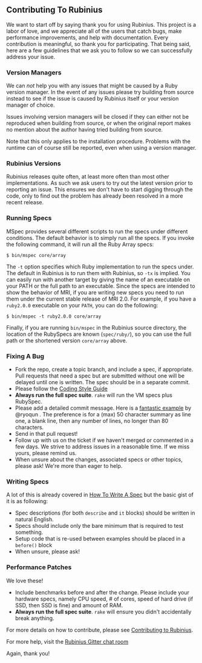 ## Contributing To Rubinius

We want to start off by saying thank you for using Rubinius. This project is a
labor of love, and we appreciate all of the users that catch bugs, make
performance improvements, and help with documentation. Every contribution is
meaningful, so thank you for participating. That being said, here are a few
guidelines that we ask you to follow so we can successfully address your issue.

### Version Managers

We can *not* help you with any issues that might be caused by a Ruby version
manager. In the event of any issues please try building from source instead to
see if the issue is caused by Rubinius itself or your version manager of choice.

Issues involving version managers will be closed if they can either not be
reproduced when building from source, or when the original report makes no
mention about the author having tried building from source.

Note that this only applies to the installation procedure. Problems with the
runtime can of course still be reported, even when using a version manager.

### Rubinius Versions

Rubinius releases quite often, at least more often than most other
implementations. As such we ask users to try out the latest version prior to
reporting an issue. This ensures we don't have to start digging through the
code, only to find out the problem has already been resolved in a more recent
release.

### Running Specs

MSpec provides several different scripts to run the specs under different
conditions. The default behavior is to simply run all the specs. If you invoke
the following command, it will run all the Ruby Array specs:

    $ bin/mspec core/array

The `-t` option specifies which Ruby implementation to run the specs under. The
default in Rubinius is to run them with Rubinius, so `-tx` is implied. You can
easily run with another target by giving the name of an executable on your PATH
or the full path to an executable. Since the specs are intended to show the
behavior of MRI, if you are writing new specs you need to run them under the
current stable release of MRI 2.0. For example, if you have a `ruby2.0.0`
executable on your `PATH`, you can do the following:

    $ bin/mspec -t ruby2.0.0 core/array

Finally, if you are running `bin/mspec` in the Rubinius source directory, the
location of the RubySpecs are known (`spec/ruby/`), so you can use the full path
or the shortened version `core/array` above.

### Fixing A Bug

* Fork the repo, create a topic branch, and include a spec, if appropriate.
  Pull requests that need a spec but are submitted without one will be delayed
until one is written. The spec should be in a separate commit.
* Please follow the [Coding Style
  Guide](http://rubini.us/doc/en/contributing/style-guide)
* **Always run the full spec suite**. `rake` will run the VM specs plus
  RubySpec.
* Please add a detailed commit message. Here is a [fantastic
  example](https://github.com/rubinius/rubinius/commit/1f9ddd1) by @ryoqun .
The preference is for a (max) 50 character summary as line one, a blank line,
then any number of lines, no longer than 80 characters.
* Send in that pull request!
* Follow up with us on the ticket if we haven't merged or commented in a few
  days. We strive to address issues in a reasonable time. If we miss yours,
please remind us.
* When unsure about the changes, associated specs or other topics, please ask!
  We're more than eager to help.

### Writing Specs

A lot of this is already covered in [How To Write A
Spec](http://rubini.us/doc/en/how-to/write-a-spec/) but the basic gist of it is
as following:

* Spec descriptions (for both `describe` and `it` blocks) should be written in
  natural English.
* Specs should include only the bare minimum that is required to test
  something.
* Setup code that is re-used between examples should be placed in a `before()`
  block
* When unsure, please ask!

### Performance Patches

We love these!

* Include benchmarks before and after the change. Please include your hardware
  specs, namely CPU speed, # of cores, speed of hard drive (if SSD, then SSD is
fine) and amount of RAM.
* **Always run the full spec suite**. `rake` will ensure you didn't
  accidentally break anything.

For more details on how to contribute, please see [Contributing to
Rubinius](http://rubini.us/2011/10/18/contributing-to-rubinius/).

For more help, visit the [Rubinius Gitter chat
room](https://gitter.im/rubinius/rubinius)

Again, thank you!
